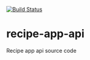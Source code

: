 [![Build Status](https://travis-ci.org/JOsorio01/recipe-app-api.svg?branch=main)](https://travis-ci.org/JOsorio01/recipe-app-api)

# recipe-app-api

Recipe app api source code
